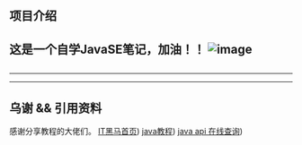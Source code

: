 项目介绍
---------------------------------------------------------------------------------------------------------------------------------------------------------------------------------------
这是一个自学JavaSE笔记，加油！！
![image]()
---------------------------------------------------------------------------------------------------------------------------------------------------------------------------------------
##  
---------------------------------------------------------------------------------------------------------------------------------------------------------------------------------------
---------------------------------------------------------------------------------------------------------------------------------------------------------------------------------------
##  乌谢 && 引用资料
感谢分享教程的大佬们。
[IT黑马首页](https://space.bilibili.com/37974444))
[java教程]( https://www.bilibili.com/video/BV17F411T7Ao/?spm_id_from=333.1387.favlist.content.click&vd_source=6c942b16cbc2fc956585136ac4ffc82b ))
[java api 在线查询]( https://doc.qzxdp.cn/jdk/17/zh/api/index.html))
